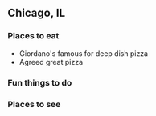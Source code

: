 ## Chicago, IL

### Places to eat
- Giordano's famous for deep dish pizza
- Agreed great pizza
### Fun things to do

### Places to see

